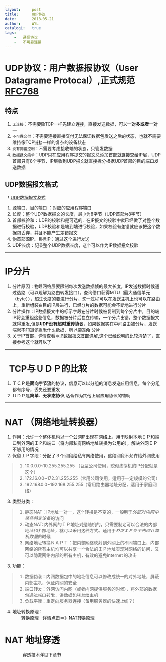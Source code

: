 ```yaml
---
layout:     post
title:      UDP协议
date:       2018-05-21
author:     WYL
catalogL:   true
tags:
    -   通信协议
    -   不可靠连接
---
```


#   UDP协议：用户数据报协议（User Datagrame Protocal）,正式规范[RFC768](https://tools.ietf.org/html/rfc768)

##  特点

1. `无连接`：不需要像TCP一样先建立连接，直接发送数据，可以**一对多或者一对一**
2. `不可靠交付`：不需要连接直接交付无法保证数据包发送之后的状态，也就不需要维持像TCP链接一样的复杂的设备状态
3. `没有拥塞控制`：不需要考虑接收端的状态，只管发数据
4. `数据报文简单`：UDP只在应用程序提交的报文总添加首部就直接交给IP层，UDP首部只有8个字节，IP层收到UDP报文就直接拆分根据UDP首部的目的端口发送数据

##  UDP数据报文格式   

  ！[UDP数据报文格式](https://img-blog.csdn.net/20160313152631284)  

1.  源端口、目的端口 ：对应的应用程序端口
2.  长度：整个UDP数据报文的长度，最小为8字节（UDP首部为8字节）
3.  首部校验和：UDP的校验和是可选的，在IP报文的校验中就已经做了对整个数据进行校验，UDP校验和是端到端进行校验，如果校验有差错就应该把这个数据包丢弃，并且不能产生差错报文
4.  伪首部源IP、目标IP：通过这个进行发送
5.  UDP长度：记录整个UDP数据长度，这个可以作为IP数据报文校验

---

#   IP分片
1.  分片原因：物理网络层要限制每次发送数据帧的最大长度，IP发送数据时候通过选路（可以理解为路由转发接口），查询借口获得MTU（最大通信单元（byte）），超过长度的要进行分片，这一过程可以在发送主机上也可以在路由上，重新组装由目的IP层进行，已经分片的数据可能会不断地进行分片
2.  分片操作：IP数据报文中的标示字段在分片时候被复制到每个分片中，目的端IP将会重组这些信息，数据被分片后独立传输，一个分片出错，整个数据报文就得重发,但是**UDP没有超时重传协议**，如果数据实在中间路由被分片，发送端就不知道该重发什么数据，所以要避免 分片
3.  关于IP首部，详情查看=>[IP数据报文首部详解](https://blog.csdn.net/jhg1204/article/details/41624169),这个已经说明的比较清楚了，直接参考这个就可以了   

---

#   TCP与ＵＤＰ的比较
1.  ＴＣＰ是**面向字节流**的协议，信息可以以分组的消息发送应用信息，每个分组都有序号，丢失还要重发
2.  ＵＤＰ是**简单、无状态协议**,适合作为其他上层应用协议的辅助

---

#   NAT （网络地址转换器）

1.  作用：允许一个整体机构以一个公网IP出现在网络上，用于映射本地ＩＰ和端口到外网的ＩＰ和端口（将内部私有网络地址转换为公用的），解决外网ＩＰ不够用的情况
2.   保留ＩＰ字段：分配了３个网段给私有网络使用，这段网段不允许给外网使用
>   1.  10.0.0.0~10.255.255.255  （巨型公司使用，貌似虚拟机的IP分配就是这个）
>   2.  172.16.0.0~172.31.255.255（常用公司使用，适用于一定规模的公司）
>   3.  192.168.0.0~192.168.255.255（常用路由器地址分配，适用于家庭网络）
3.  类型分类：
>   1.  静态NAT：IP地址一对一，这个转换是不变的，一般用于*外部对内网中某些特定设备*的访问
>   2.  动态NAT: 内外网的ＩＰ地址对是随机的，只需要制定可以合法的内部地址和外部地址，就可以采用这种方式。适用于*外网ＩＰ少于内网计算机数量*的时候
>   3.  网络地址转换ＮＡＰＴ：把内部网络映射到外网上的不同端口上，内部网络的所有主机均可以共享一个合法的ＩＰ地址实现对网络的访问，又可以隐藏网络内部的所有主机，有效的避免internet 的攻击
3.   功能：
>   1.  数据伪装：内网数据包中的地址信息可以修改成统一的对外地址，屏蔽内部主机，保证内网的安全
>   2.  端口转发：外网访问内网（或者内网提供服务的时候），将外部的数据包通过端口转发，讲数据包转发给主机
>   3.  负载平衡：重定向服务器连接（备用服务器的快速上线？）
4.  地址转换原理：     
　　转换原理　详情点击＝》[NAT转换原理](https://blog.csdn.net/hzhsan/article/details/45038265)

# NAT 地址穿透      
　　　　穿透技术详见下章节
   
